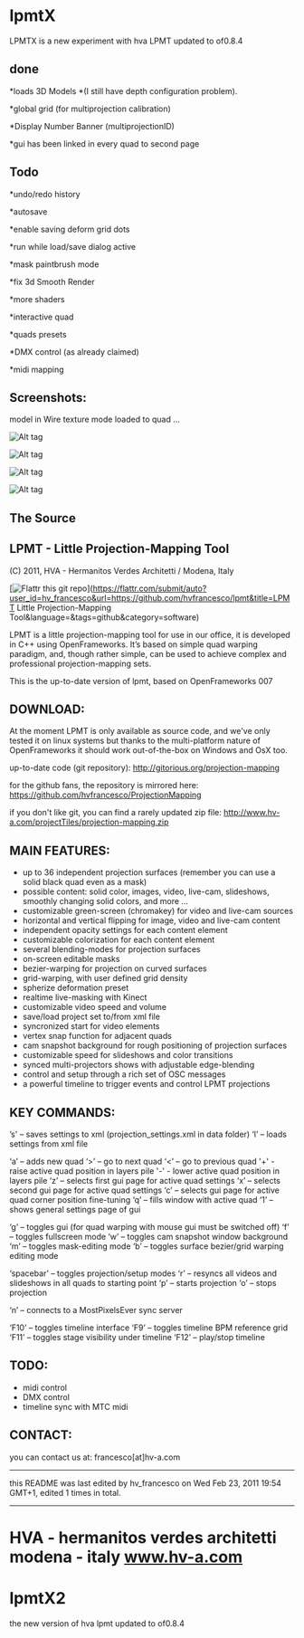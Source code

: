 # lpmtX

LPMTX is a new experiment with hva LPMT updated to of0.8.4

done 
----

*loads 3D Models *(I still have depth configuration problem).

*global grid (for multiprojection calibration)

*Display Number Banner (multiprojectionID)

*gui has been linked in every quad to second page


Todo 
----

*undo/redo history

*autosave 

*enable saving deform grid dots 

*run while load/save dialog active

*mask paintbrush mode

*fix 3d Smooth Render

*more shaders 

*interactive quad 
 
*quads presets

*DMX control (as already claimed)

*midi mapping


Screenshots:
------------
model in Wire texture mode loaded to quad ...

![Alt tag](https://raw.github.com/giladx/lpmt/master/bin/data/img/3d1.png)

![Alt tag](https://raw.github.com/giladx/lpmt/master/bin/data/img/3d2.png)

![Alt tag](https://raw.github.com/giladx/lpmt/master/bin/data/img/3d3.png)

![Alt tag](https://raw.github.com/giladx/lpmt/master/bin/data/img/3d4.png)

The Source
-----------

LPMT - Little Projection-Mapping Tool
---------------------------------------
(C) 2011, HVA - Hermanitos Verdes Architetti / Modena, Italy

[![Flattr this git repo](http://api.flattr.com/button/flattr-badge-large.png)](https://flattr.com/submit/auto?user_id=hv_francesco&url=https://github.com/hvfrancesco/lpmt&title=LPMT Little Projection-Mapping Tool&language=&tags=github&category=software)


LPMT is a little projection-mapping tool for use in our office,
it is developed in C++ using OpenFrameworks.
It’s based on simple quad warping paradigm, and, though rather simple, can
be used to achieve complex and professional projection-mapping sets.

This is the up-to-date version of lpmt, based on OpenFrameworks 007

DOWNLOAD:
----------

At the moment LPMT is only available as source code, and we've only tested it on linux systems
but thanks to the multi-platform nature of OpenFrameworks it should work out-of-the-box on
Windows and OsX too.

up-to-date code (git repository):
http://gitorious.org/projection-mapping

for the github fans, the repository is mirrored here:
https://github.com/hvfrancesco/ProjectionMapping

if you don't like git, you can find a rarely updated zip file:
http://www.hv-a.com/projectTiles/projection-mapping.zip



MAIN FEATURES:
--------------

* up to 36 independent projection surfaces (remember you can use a solid black quad even as a mask)
* possible content: solid color, images, video, live-cam, slideshows, smoothly changing solid colors, and more …
* customizable green-screen (chromakey) for video and live-cam sources
* horizontal and vertical flipping for image, video and live-cam content
* independent opacity settings for each content element
* customizable colorization for each content element
* several blending-modes for projection surfaces
* on-screen editable masks
* bezier-warping for projection on curved surfaces
* grid-warping, with user defined grid density
* spherize deformation preset
* realtime live-masking with Kinect
* customizable video speed and volume
* save/load project set to/from xml file
* syncronized start for video elements
* vertex snap function for adjacent quads
* cam snapshot background for rough positioning of projection surfaces
* customizable speed for slideshows and color transitions
* synced multi-projectors shows with adjustable edge-blending
* control and setup through a rich set of OSC messages
* a powerful timeline to trigger events and control LPMT projections



KEY COMMANDS:
-------------

’s' – saves settings to xml (projection_settings.xml in data folder)
‘l’ – loads settings from xml file

‘a’ – adds new quad
‘>’ – go to next quad
‘<’ – go to previous quad
'+' - raise active quad position in layers pile
'-' - lower active quad position in layers pile
‘z’ – selects first gui page for active quad settings
‘x’ – selects second gui page for active quad settings
‘c’ – selects gui page for active quad corner position fine-tuning
‘q’ – fills window with active quad
‘1’ – shows general settings page of gui

‘g’ – toggles gui (for quad warping with mouse gui must be switched off)
‘f’ – toggles fullscreen mode
‘w’ – toggles cam snapshot window background
‘m’ – toggles mask-editing mode
‘b’ – toggles surface bezier/grid warping editing mode

‘spacebar’ – toggles projection/setup modes
‘r’ – resyncs all videos and slideshows in all quads to starting point
‘p’ – starts projection
‘o’ – stops projection

‘n’ – connects to a MostPixelsEver sync server

‘F10’ – toggles timeline interface
‘F9’ – toggles timeline BPM reference grid
‘F11’ – toggles stage visibility under timeline
‘F12’ – play/stop timeline



TODO:
----------

- midi control
- DMX control
- timeline sync with MTC midi


CONTACT:
----------

you can contact us at:
francesco[at]hv-a.com

-------------------------------------------------------------------------------

this README was last edited by hv_francesco on Wed Feb 23, 2011 19:54 GMT+1,
edited 1 times in total.

__________________________________

HVA - hermanitos verdes architetti
modena - italy
www.hv-a.com
=======

# lpmtX2
the new version of hva lpmt
updated to of0.8.4
